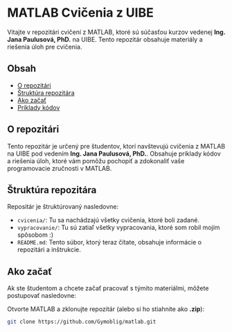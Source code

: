 # MATLAB Cvičenia z UIBE

Vitajte v repozitári cvičení z MATLAB, ktoré sú súčasťou kurzov vedenej **Ing. Jana Paulusová, PhD.** na UIBE. Tento repozitár obsahuje materiály a riešenia úloh pre cvičenia.

## Obsah

- [O repozitári](#o-repozit%C3%A1ri)
- [Štruktúra repozitára](#%C5%A1trukt%C3%BAra-repozit%C3%A1ra)
- [Ako začať](#ako-za%C4%8Da%C5%A5)
- [Príklady kódov](vypracovanie)

## O repozitári

Tento repozitár je určený pre študentov, ktorí navštevujú cvičenia z MATLAB na UIBE pod vedením **Ing. Jana Paulusová, PhD.**. Obsahuje príklady kódov a riešenia úloh, ktoré vám pomôžu pochopiť a zdokonaliť vaše programovacie zručnosti v MATLAB.

## Štruktúra repozitára

Repositár je štruktúrovaný nasledovne:

- `cvicenia/`: Tu sa nachádzajú všetky cvičenia, ktoré boli zadané.
- `vypracovanie/`: Tu sú zatiaľ všetky vypracovania, ktoré som robil mojím spôsobom :)
- `README.md`: Tento súbor, ktorý teraz čítate, obsahuje informácie o repozitári a inštrukcie.

## Ako začať

Ak ste študentom a chcete začať pracovať s týmito materiálmi, môžete postupovať nasledovne:

Otvorte MATLAB a zklonujte repozitár (alebo si ho stiahnite ako **.zip**):   
   ```bash
   git clone https://github.com/Gymoblig/matlab.git
